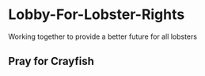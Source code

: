 # Lobby-For-Lobster-Rights
Working together to provide a better future for all lobsters
## Pray for Crayfish
